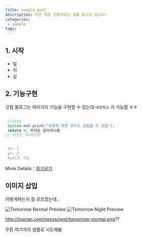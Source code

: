 ```yaml
---
title: sample post
description: 이건 처음 만들어보는 샘플 포스트 입니다~
categories:
 - sample
tags:
---
```


## 1. 시작
* 일
* 이
* 삼

## 2. 기능구현

깃헙 블로그는 여러가지 기능을 구현할 수 있는데 `네모박스` 가 가능함 ㅎㅎ

```java

 //java
 System.out.print("요렇게 하면 코드도 삽입할 수 있음");
 return 0; 주석도 달아지나봄
// 이것도 주석인가?

```  

```yml

 x<- 1
 y<- 2
 #yml로 가능

```

More Details：[링크달기](https://kim-sunbeen.github.io)

## 이미지 삽입

어떻게하는지 잘 모르겠는데..

![Tomorrow Normal Preview](http://iissnan.com/nexus/next/tomorrow-normal.png)
![Tomorrow Night Preview](http://iissnan.com/nexus/next/tomorrow-night.png)

http://iissnan.com/nexus/next/tomorrow-normal.png??

무튼 여기까지 샘플로 시도해봄
